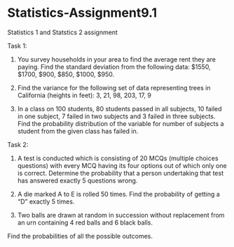 # Statistics-Assignment9.1

Statistics 1 and Statstics 2 assignment

Task 1:
1. You survey households in your area to find the average rent they are paying. Find the
standard deviation from the following data:
$1550, $1700, $900, $850, $1000, $950.

2. Find the variance for the following set of data representing trees in California (heights in
feet):
3, 21, 98, 203, 17, 9

3. In a class on 100 students, 80 students passed in all subjects, 10 failed in one subject, 7 failed
in two subjects and 3 failed in three subjects. Find the probability distribution of the variable for
number of subjects a student from the given class has failed in.

Task 2:

1. A test is conducted which is consisting of 20 MCQs (multiple choices questions) with every
MCQ having its four options out of which only one is correct. Determine the probability that a
person undertaking that test has answered exactly 5 questions wrong.

2. A die marked A to E is rolled 50 times. Find the probability of getting a “D” exactly 5 times.

3. Two balls are drawn at random in succession without replacement from an urn containing 4
red balls and 6 black balls.

Find the probabilities of all the possible outcomes.
